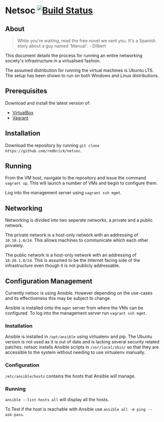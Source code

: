 Netsoc [![Build Status](https://travis-ci.org/redbrick/netsoc.svg?branch=master)](https://travis-ci.org/redbrick/netsoc)
================================

About
-------------------------

> While you're waiting, read the free novel we sent you. It's a Spanish story about a 
> guy named 'Manual'. - Dilbert

This document details the process for running an entire networking society's infrastructure in a virtualised fashion.

The assumed distribution for running the virtual machines is Ubuntu LTS. The setup has been shown to run on both Windows and Linux distributions.


Prerequisites
-------------------------

Download and install the latest version of:

 * [VirtualBox](https://www.virtualbox.org/wiki/Downloads)
 * [Vagrant](http://www.vagrantup.com/downloads.html)


Installation
-------------------------

Download the repository by running `git clone https://github.com/redbrick/netsoc`.


Running
-------------------------

From the VM host, navigate to the repository and issue the command `vagrant up`. This will launch a number of VMs and begin to configure them.

Log into the management server using `vagrant ssh mgmt`.


## Networking

Networking is divided into two seperate networks, a private and a public network.

The private network is a host-only network with an addressing of `10.10.1.0/24`. This allows machines to communicate which each other privately.

The public network is a host-only network with an addressing of `10.20.1.0/24`. This is assumed to be the Internet facing side of the infrastructure even though it is not publicly addressable.

## Configuration Management

Currently netsoc is using Ansible. However depending on the use-cases and its effectiveness this may be subject to change.

Ansible is installed onto the `mgmt` server from where the VMs can be configured. To log into the management server run `vagrant ssh mgmt`.

### Installation

Ansible is installed in `/opt/ansible` using virtualenv and pip. The Ubuntu version is not used as it is out of date and is lacking several security related patches. netsoc installs Ansible scripts in `/usr/local/sbin/` so that they are accessible to the system without needing to use virtualenv manually.

### Configuration

`/etc/ansible/hosts` contains the hosts that Ansible will manage.

### Running

`ansible --list-hosts all` will display all the hosts.

To Test if the host is reachable with Ansible use `ansible all -m ping --ask-pass`.